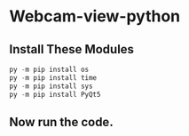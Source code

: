 # Webcam-view-python
## Install These Modules
```py -m pip install PyQt5
py -m pip install os
py -m pip install time
py -m pip install sys
py -m pip install PyQt5
```
## Now run the code.


